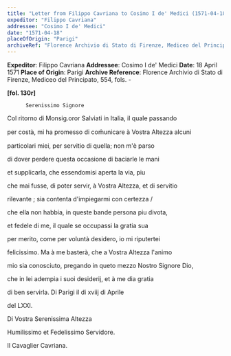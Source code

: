 ```yaml
---
title: "Letter from Filippo Cavriana to Cosimo I de' Medici (1571-04-18)"
expeditor: "Filippo Cavriana"
addressee: "Cosimo I de' Medici"
date: "1571-04-18"
placeOfOrigin: "Parigi"
archiveRef: "Florence Archivio di Stato di Firenze, Mediceo del Principato, 554, fols. -"
---
```


**Expeditor**: Filippo Cavriana
**Addressee**: Cosimo I de' Medici
**Date**: 18 April 1571
**Place of Origin**: Parigi
**Archive Reference**: Florence Archivio di Stato di Firenze, Mediceo del Principato, 554, fols. -


    
      
        
**[fol. 130r]**

        
          Serenissimo Signore
        


        
            
Col ritorno di Monsig.oror Salviati in Italia, il quale passando 
            
per costà, mi ha promesso di com̍unicare à Vostra Altezza alcuni 
            
particolari miei, per servitio di quella; non m'è parso 
            
di dover perdere questa occasione di baciarle le mani 
            
et supplicarla, che essendomisi aperta la via, piu 
            
che mai fusse, di poter servir, à Vostra Altezza, et di servitio 
            
rilevante ; sia contenta d'impiegarmi con certezza / 
            
che ella non habbia, in queste bande persona piu divota, 
            
et fedele di me, il quale se occupassi la gratia sua 
            
per merito, come per voluntà desidero, io mi riputertei 
            
felicissimo. Ma à me basterà, che a Vostra Altezza l'animo 
            
mio sia conosciuto, pregando in queto mezzo Nostro Signore Dio, 
            
che in lei adempia i suoi desiderij, et à me dia gratia 
            
di ben servirla. Di Parigi il di xviij di Aprile 
            
del LXXI.
        


        
            
Di Vostra Serenissima Altezza
            
Humilissimo et Fedelissimo Servidore.
            
Il Cavaglier Cavriana.
        


      
    
  